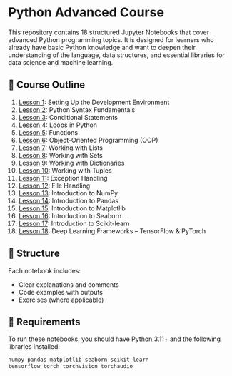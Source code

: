 # Python Advanced Course

This repository contains 18 structured Jupyter Notebooks that cover advanced Python programming topics. It is designed for learners who already have basic Python knowledge and want to deepen their understanding of the language, data structures, and essential libraries for data science and machine learning.

## 📘 Course Outline

1. [Lesson 1](class1.ipynb): Setting Up the Development Environment  
2. [Lesson 2](class2.ipynb): Python Syntax Fundamentals  
3. [Lesson 3](class3.ipynb): Conditional Statements  
4. [Lesson 4](class4.ipynb): Loops in Python  
5. [Lesson 5](class5.ipynb): Functions  
6. [Lesson 6](class6.ipynb): Object-Oriented Programming (OOP)  
7. [Lesson 7](class7.ipynb): Working with Lists  
8. [Lesson 8](class8.ipynb): Working with Sets  
9. [Lesson 9](class9.ipynb): Working with Dictionaries  
10. [Lesson 10](class10.ipynb): Working with Tuples  
11. [Lesson 11](class11.ipynb): Exception Handling  
12. [Lesson 12](class12.ipynb): File Handling  
13. [Lesson 13](class13.ipynb): Introduction to NumPy  
14. [Lesson 14](class14.ipynb): Introduction to Pandas  
15. [Lesson 15](class15.ipynb): Introduction to Matplotlib  
16. [Lesson 16](class16.ipynb): Introduction to Seaborn  
17. [Lesson 17](class17.ipynb): Introduction to Scikit-learn  
18. [Lesson 18](class18.ipynb): Deep Learning Frameworks – TensorFlow & PyTorch

## 📂 Structure

Each notebook includes:
- Clear explanations and comments
- Code examples with outputs
- Exercises (where applicable)

## 📌 Requirements

To run these notebooks, you should have Python 3.11+ and the following libraries installed:

```bash
numpy pandas matplotlib seaborn scikit-learn
tensorflow torch torchvision torchaudio
